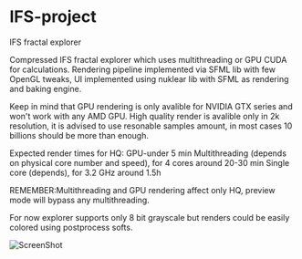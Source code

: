# IFS-project
IFS fractal explorer

Compressed IFS fractal explorer which uses multithreading or GPU CUDA for calculations. 
Rendering pipeline implemented via SFML lib with few OpenGL tweaks, 
UI implemented using nuklear lib with SFML as rendering and baking engine.

Keep in mind that GPU rendering is only avalible for NVIDIA GTX series and won't work with any AMD GPU.
High quality render is avalible only in 2k resolution, it is advised to use resonable samples amount, in most cases 10 billions should be more than enough.

Expected render times for HQ:
GPU-under 5 min
Multithreading (depends on physical core number and speed), for 4 cores around 20-30 min
Single core (depends), for 3.2 GHz around 1.5h

REMEMBER:Multithreading and GPU rendering affect only HQ, preview mode will bypass any multithreading.

For now explorer supports only 8 bit grayscale but renders could be easily colored using postprocess softs.

![ScreenShot](/render_examples/ifs5edited.png)
